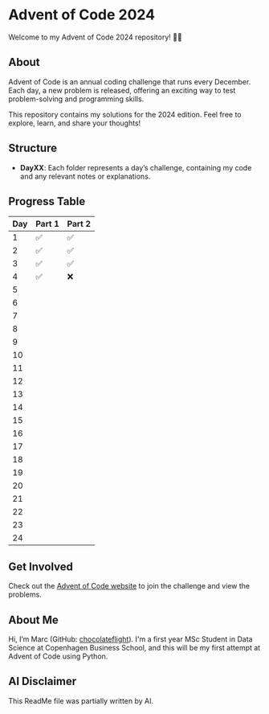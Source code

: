 # Advent of Code 2024

Welcome to my Advent of Code 2024 repository! 🎄✨

## About
Advent of Code is an annual coding challenge that runs every December. Each day, a new problem is released, offering an exciting way to test problem-solving and programming skills. 

This repository contains my solutions for the 2024 edition. Feel free to explore, learn, and share your thoughts!

## Structure
- **DayXX**: Each folder represents a day’s challenge, containing my code and any relevant notes or explanations.

## Progress Table

|Day|Part 1|Part 2|
|---|------|------|
|1|✅|✅|
|2|✅|✅|
|3|✅|✅|
|4|✅|❌|
|5|||
|6|||
|7|||
|8|||
|9|||
|10|||
|11|||
|12|||
|13|||
|14|||
|15|||
|16|||
|17|||
|18|||
|19|||
|20|||
|21|||
|22|||
|23|||
|24|||


## Get Involved
Check out the [Advent of Code website](https://adventofcode.com/) to join the challenge and view the problems.

## About Me
Hi, I’m Marc (GitHub: [chocolateflight](https://github.com/chocolateflight)). I'm a first year MSc Student in Data Science at Copenhagen Business School, and this will be my first attempt at Advent of Code using Python. 

## AI Disclaimer
This ReadMe file was partially written by AI. 

